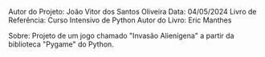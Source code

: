 Autor do Projeto: João Vitor dos Santos Oliveira
Data: 04/05/2024
Livro de Referência: Curso Intensivo de Python
Autor do Livro: Eric Manthes

Sobre: Projeto de um jogo chamado "Invasão Alienígena" a partir da biblioteca "Pygame" do Python.
